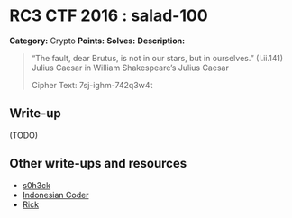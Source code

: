 # RC3 CTF 2016 : salad-100

**Category:** Crypto
**Points:**
**Solves:**
**Description:**

> “The fault, dear Brutus, is not in our stars, but in ourselves.” (I.ii.141) Julius Caesar in William Shakespeare’s Julius Caesar
>
>
> Cipher Text: 7sj-ighm-742q3w4t

## Write-up

(TODO)

## Other write-ups and resources

* [s0h3ck](https://github.com/s0h3ck/h3ck-c0ding/blob/master/CTFs/RC3%20CTF%202016/README.md#salad)
* [Indonesian Coder](http://blog.indonesiancoder.com/)
* [Rick](https://github.com/rickvg/RC3-Fall-CTF-2016-write-ups/tree/master/Write-up-Salad)
